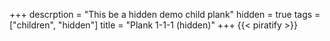 +++
descrption = "This be a hidden demo child plank"
hidden = true
tags = ["children", "hidden"]
title = "Plank 1-1-1 (hidden)"
+++
{{< piratify >}}